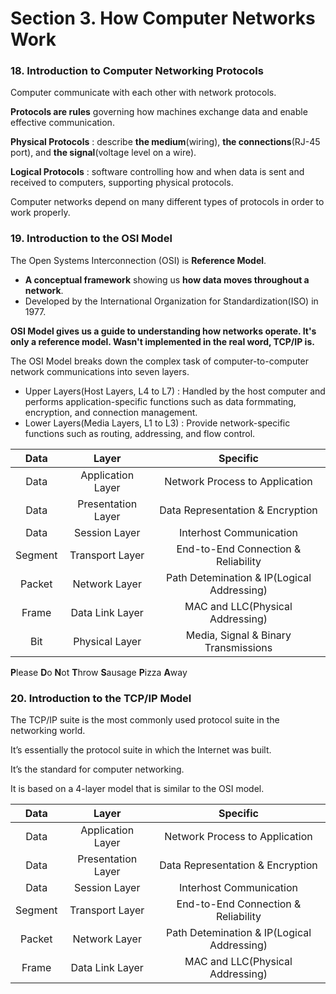 # Section 3. How Computer Networks Work

### 18. Introduction to Computer Networking Protocols

Computer communicate with each other with network protocols.

**Protocols are rules** governing how machines exchange data and enable effective communication.

**Physical Protocols** : describe **the medium**(wiring), **the connections**(RJ-45 port), and **the signal**(voltage level on a wire).

**Logical Protocols** : software controlling how and when data is sent and received to computers, supporting physical protocols.

Computer networks depend on many different types of protocols in order to work properly.

### 19. Introduction to the OSI Model

The Open Systems Interconnection (OSI) is **Reference Model**.

- **A conceptual framework** showing us **how data moves throughout a network**.
- Developed by the International Organization for Standardization(ISO) in 1977.
  
**OSI Model gives us a guide to understanding how networks operate. It's only a reference model. Wasn't implemented in the real word, TCP/IP is.**

The OSI Model breaks down the complex task of computer-to-computer network communications into seven layers.

- Upper Layers(Host Layers, L4 to L7) : Handled by the host computer and performs application-specific functions such as data formmating, encryption, and connection management.
- Lower Layers(Media Layers, L1 to L3) : Provide network-specific functions such as routing, addressing, and flow control.

|   Data  |        Layer       |                  Specific                  |
|:-------:|:------------------:|:------------------------------------------:|
|   Data  |  Application Layer |       Network Process to Application       |
|   Data  | Presentation Layer |      Data Representation & Encryption      |
|   Data  |    Session Layer   |           Interhost Communication          |
| Segment |   Transport Layer  |     End-to-End Connection & Reliability    |
|  Packet |    Network Layer   | Path Detemination & IP(Logical Addressing) |
|  Frame  |   Data Link Layer  |      MAC and LLC(Physical Addressing)      |
|   Bit   |   Physical Layer   |    Media, Signal & Binary Transmissions    |

**P**lease **D**o **N**ot **T**hrow **S**ausage **P**izza **A**way

### 20. Introduction to the TCP/IP Model

The TCP/IP suite is the most commonly used protocol suite in the networking world.

It’s essentially the protocol suite in which the Internet was built.

It’s the standard for computer networking.

It is based on a 4-layer model that is similar to the OSI model.

|   Data  |        Layer       |                  Specific                  |
|:-------:|:------------------:|:------------------------------------------:|
|   Data  |  Application Layer |       Network Process to Application       |
|   Data  | Presentation Layer |      Data Representation & Encryption      |
|   Data  |    Session Layer   |           Interhost Communication          |
| Segment |   Transport Layer  |     End-to-End Connection & Reliability    |
|  Packet |    Network Layer   | Path Detemination & IP(Logical Addressing) |
|  Frame  |   Data Link Layer  |      MAC and LLC(Physical Addressing)      |



